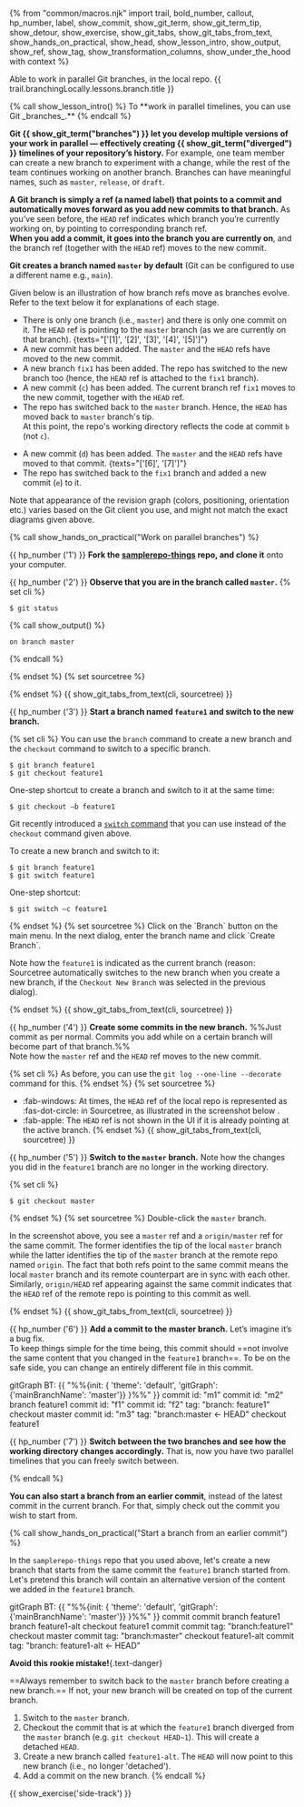 {% from "common/macros.njk" import trail, bold_number, callout, hp_number, label, show_commit, show_git_term, show_git_term_tip, show_detour, show_exercise, show_git_tabs, show_git_tabs_from_text, show_hands_on_practical, show_head, show_lesson_intro, show_output, show_ref, show_tag, show_transformation_columns, show_under_the_hood with context %}

<span id="prereqs"></span>
<span id="outcomes">Able to work in parallel Git branches, in the local repo.</span>
<span id="title">{{ trail.branchingLocally.lessons.branch.title }}</span>

<div id="body">
{% call show_lesson_intro() %}
To **work in parallel timelines, you can use Git _branches_.**
{% endcall %}

**Git {{ show_git_term("branches") }} let you develop multiple versions of your work in parallel — effectively creating {{ show_git_term("diverged") }} timelines of your repository’s history.** For example, one team member can create a new branch to experiment with a change, while the rest of the team continues working on another branch. Branches can have meaningful names, such as `master`, `release`, or `draft`.

**A Git branch is simply a ref (a named label) that points to a commit and automatically moves forward as you add new commits to that branch.** As you’ve seen before, the `HEAD` ref indicates which branch you’re currently working on, by pointing to corresponding branch ref.<br>
**When you add a commit, it goes into the branch you are currently on**, and the branch ref (together with the `HEAD` ref) moves to the new commit.

**Git creates a branch named `master` by default** (Git can be configured to use a different name e.g., `main`).

Given below is an illustration of how branch refs move as branches evolve. Refer to the text below it for explanations of each stage.

<annotate src="{{ baseUrl }}/gitAndGithub/branch/images/branchesAsLabels1.png" width="700">
<a-point x="2%" y="27%" label="[1]" opacity="0"/>
<a-point x="2%" y="47%" label="[2]" opacity="0"/>
<a-point x="35%" y="25%" label="[3]" opacity="0"/>
<a-point x="65%" y="10%" label="[4]" opacity="0"/>
<a-point x="85%" y="10%" label="[5]" opacity="0"/>
</annotate>
<p/>

* There is only one branch (i.e., `master`) and there is only one commit on it. The `HEAD` ref is pointing to the `master` branch (as we are currently on that branch). {texts="['[1]', '[2]', '[3]', '[4]', '[5]']"}
* A new commit has been added. The `master` and the `HEAD` refs have moved to the new commit.
* A new branch `fix1` has been added. The repo has switched to the new branch too (hence, the `HEAD` ref is attached to the `fix1` branch).
* A new commit (`c`) has been added. The current branch ref `fix1` moves to the new commit, together with the `HEAD` ref.
* The repo has switched back to the `master` branch. Hence, the `HEAD` has moved back to `master` branch's <tooltip content="latest commit of that branch">tip</tooltip>.<br>
   At this point, the repo's working directory reflects the code at commit `b` (not `c`).

<annotate src="{{ baseUrl }}/gitAndGithub/branch/images/branchesAsLabels2.png" width="400">
<a-point x="15%" y="10%" label="[6]" opacity="0"/>
<a-point x="50%" y="5%" label="[7]" opacity="0"/>
</annotate>

* A new commit (`d`) has been added. The `master` and the `HEAD` refs have moved to that commit. {texts="['[6]', '[7]']"}
* The repo has switched back to the `fix1` branch and added a new commit (`e`) to it.

<box type="warning" seamless>

Note that appearance of the revision graph (colors, positioning, orientation etc.) varies based on the Git client you use, and might not match the exact diagrams given above.
</box>
<!-- ================== start: HANDS-ON =========================== -->
{% call show_hands_on_practical("Work on parallel branches")  %}

{{ hp_number ('1') }} **Fork the [samplerepo-things](https://github.com/se-edu/samplerepo-things) repo, and clone it** onto your computer.

{{ hp_number ('2') }} **Observe that you are in the branch called `master`.**
{% set cli %} <!-- ------ start: Git Tabs --------------->

```bash{.no-line-numbers}
$ git status
```
{% call show_output() %}
```bash{.no-line-numbers}
on branch master
```
{% endcall %}

{% endset %}
{% set sourcetree %}
<pic eager src="{{baseUrl}}/gitAndGithub/branch/images/onMasterBranch.png" height="120" />
<p/>
{% endset %}
{{ show_git_tabs_from_text(cli, sourcetree) }}
<!-- ------ end: Git Tabs -------------------------------->

{{ hp_number ('3') }} **Start a branch named `feature1` and switch to the new branch.**

{% set cli %} <!-- ------ start: Git Tabs --------------->
You can use the `branch` command to create a new branch and the `checkout` command to switch to a specific branch.

```bash{.no-line-numbers}
$ git branch feature1
$ git checkout feature1
```

One-step shortcut to create a branch and switch to it at the same time:

```bash{.no-line-numbers}
$ git checkout –b feature1
```
<box type="info" header="The new `switch` command" seamless>

Git recently introduced a [`switch` command](https://git-scm.com/docs/git-switch) that you can use instead of the `checkout` command given above.

To create a new branch and switch to it:
```bash{.no-line-numbers highlight-lines="2['switch']"}
$ git branch feature1
$ git switch feature1
```
One-step shortcut:

```bash{.no-line-numbers highlight-lines="1['switch –c']"}
$ git switch –c feature1
```
</box>
{% endset %}
{% set sourcetree %}
Click on the `Branch` button on the main menu. In the next dialog, enter the branch name and click `Create Branch`.

<pic eager src="{{baseUrl}}/gitAndGithub/branch/images/sourcetreeCreateBranch.png" height="150" />
<p/>

Note how the `feature1` is indicated as the current branch (reason: Sourcetree automatically switches to the new branch when you create a new branch, if the `Checkout New Branch` was selected in the previous dialog).

<pic eager src="{{baseUrl}}/gitAndGithub/branch/images/sourcetreeFeature1BranchActive.png" height="150" />
<p/>
{% endset %}
{{ show_git_tabs_from_text(cli, sourcetree) }}
<!-- ------ end: Git Tabs -------------------------------->

{{ hp_number ('4') }} **Create some commits in the new branch.** %%Just commit as per normal. Commits you add while on a certain branch will become part of that branch.%%<br>
Note how the `master` ref and the `HEAD` ref moves to the new commit.

{% set cli %} <!-- ------ start: Git Tabs --------------->
As before, you can use the `git log --one-line --decorate` command for this.
{% endset %}
{% set sourcetree %}
* :fab-windows: At times, the `HEAD` ref of the local repo is represented as :fas-dot-circle: in Sourcetree, as illustrated in the screenshot below
  <pic eager src="images/sourcetree_HEAD_dot.png" />.
* :fab-apple: The `HEAD` ref is not shown in the UI if it is already pointing at the active branch.
{% endset %}
{{ show_git_tabs_from_text(cli, sourcetree) }}
<!-- ------ end: Git Tabs -------------------------------->

{{ hp_number ('5') }} **Switch to the `master` branch.** Note how the changes you did in the `feature1` branch are no longer in the working directory.

{% set cli %} <!-- ------ start: Git Tabs --------------->
```bash{.no-line-numbers}
$ git checkout master
```
{% endset %}
{% set sourcetree %}
Double-click the `master` branch.

<pic eager src="{{baseUrl}}/gitAndGithub/branch/images/sourcetreeMasterBranchSelected.png" height="150" />
<p/>

<box type="info" header="Revisiting `master` vs `origin/master`" seamless>

In the screenshot above, you see a `master` ref and a `origin/master` ref for the same commit. The former identifies the <tooltip content="i.e., the most recent commit on the branch">tip</tooltip> of the local `master` branch while the latter identifies the tip of the `master` branch at the remote repo named `origin`. The fact that both refs point to the same commit means the local `master` branch and its remote counterpart are <tooltip content="neither one has commits the other one doesn't">in sync</tooltip> with each other.
Similarly, `origin/HEAD` ref appearing against the same commit indicates that <tooltip content="`HEAD` ref indicates the currently checked-out branch's latest commit">the `HEAD` ref</tooltip> of the remote repo is pointing to this commit as well.

</box>
{% endset %}
{{ show_git_tabs_from_text(cli, sourcetree) }}
<!-- ------ end: Git Tabs -------------------------------->

{{ hp_number ('6') }} **Add a commit to the master branch.** Let’s imagine it’s a bug fix.<br>
To keep things simple for the time being, this commit should ==not involve the same content that you changed in the `feature1` branch==. To be on the safe side, you can change an entirely different file in this commit.
<div id="samplerepo-things-before-merging">
<mermaid>
gitGraph BT:
    {{ "%%{init: { 'theme': 'default', 'gitGraph': {'mainBranchName': 'master'}} }%%" }}
    commit id: "m1"
    commit id: "m2"
    branch feature1
    commit id: "f1"
    commit id: "f2" tag: "branch: feature1"
    checkout master
    commit id: "m3" tag: "branch:master ← HEAD"
    checkout feature1
</mermaid>
</div>

{{ hp_number ('7') }} **Switch between the two branches and see how the working directory changes accordingly.** That is, now you have two parallel timelines that you can freely switch between.

{% endcall %}<!-- ===== end: HANDS-ON ============================ -->

**You can also start a branch from an earlier commit**, instead of the latest commit in the current branch. For that, simply check out the commit you wish to start from.

<!-- ================== start: HANDS-ON =========================== -->
{% call show_hands_on_practical("Start a branch from an earlier commit")  %}

In the `samplerepo-things` repo that you used above, let's create a new branch that starts from the same commit the `feature1` branch started from. Let's pretend this branch will contain an alternative version of the content we added in the `feature1` branch.

<mermaid>
gitGraph BT:
    {{ "%%{init: { 'theme': 'default', 'gitGraph': {'mainBranchName': 'master'}} }%%" }}
    commit
    commit
    branch feature1
    branch feature1-alt
    checkout feature1
    commit
    commit tag: "branch:feature1"
    checkout master
    commit tag: "branch:master"
    checkout feature1-alt
    commit tag: "branch: feature1-alt ← HEAD"
</mermaid>

<box type="wrong" seamless>

**Avoid this rookie mistake!**{.text-danger}

==Always remember to switch back to the `master` branch before creating a new branch.== If not, your new branch will be created on top of the current branch.
</box>


1. Switch to the `master` branch.
1. Checkout the commit that is at which the `feature1` branch diverged from the `master` branch (e.g. `git checkout HEAD~1`). This will create a detached `HEAD`.
1. Create a new branch called `feature1-alt`. The `HEAD` will now point to this new branch (i.e., no longer 'detached').
1. Add a commit on the new branch.
{% endcall %}<!-- ===== end: HANDS-ON ============================ -->

</div>

<div id="extras">
{{ show_exercise('side-track') }}
</div>
